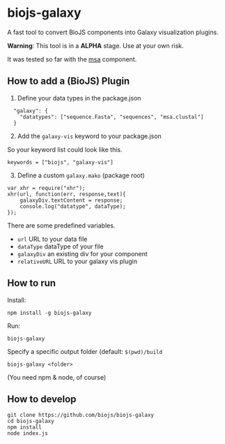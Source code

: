 biojs-galaxy
============

A fast tool to convert BioJS components into Galaxy visualization plugins.

__Warning__: This tool is in a __ALPHA__ stage. Use at your own risk.

It was tested so far with the [msa](https://github.com/greenify/biojs-vis-msa) component.

How to add a (BioJS) Plugin
--------------------


1) Define your data types in the package.json

```
  "galaxy": {
    "datatypes": ["sequence.Fasta", "sequences", "msa.clustal"]
  }
```

2) Add the `galaxy-vis` keyword to your package.json


So your keyword list could look like this.
```
keywords = ["biojs", "galaxy-vis"]
```

3) Define a custom `galaxy.mako` (package root)

```
var xhr = require("xhr");
xhr(url, function(err, response,text){
	galaxyDiv.textContent = response;
	console.log("datatype", dataType);
});
```

There are some predefined variables.

* `url` URL to your data file
* `dataType` dataType of your file
* `galaxyDiv` an existing div for your component
* `relativeURL` URL to your galaxy vis plugin


How to run
-------------

Install:

```
npm install -g biojs-galaxy
```

Run:

```
biojs-galaxy
```

Specify a specific output folder (default: `$(pwd)/build`

```
biojs-galaxy <folder>
```

(You need npm & node, of course)

How to develop
-----------

```
git clone https://github.com/biojs/biojs-galaxy
cd biojs-galaxy
npm install
node index.js
```

